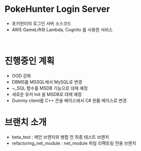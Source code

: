 # PokeHunter Login Server
* 포키헌터의 로그인 서버 소스코드
* AWS GameLift와 Lambda, Cognito 를 사용한 서비스

<br/>

# 진행중인 계획
* OOD 강화
* DBMS를 MSSQL에서 MySQL로 변경
* ~_SQL 함수를 MSDB 기능으로 대체 예정
* 새로운 유저 Init 을 MSDB로 대체 예정
* Dummy client를 C++ 콘솔 베이스에서 C# 윈폼 베이스로 변경

# 브랜치 소개
* beta_test : 메인 브랜치와 병합 전 최종 테스트 브랜치
* refactoring_net_module : net_module 파일 리팩토링 전용 브랜치
